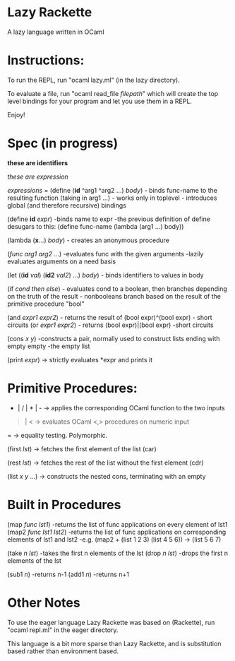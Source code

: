 Lazy Rackette
========
A lazy language written in OCaml


Instructions:
=====================
To run the REPL, run "ocaml lazy.ml" (in the lazy directory).

To evaluate a file, run "ocaml read_file *filepath*" which will create the top level bindings for your program and let you use them in a REPL.

Enjoy!

Spec (in progress)
==================
<b>these are identifiers</b>

*these are expression*

*expressions* =
(define (<b>id</b> ^arg1 ^arg2 ...) *body*) 
	- binds func-name to the resulting function (taking in arg1 ...)
	- works only in toplevel
	- introduces global (and therefore recursive) bindings

(define <b>id</b> *expr*) 
	-binds name to expr
	-the previous definition of define desugars to this: (define func-name (lambda (arg1 ...) body))


(lambda (<b>x</b>...) *body*)
	- creates an anonymous procedure

(*func* *arg1* *arg2* ...)
	-evaluates func with the given arguments
	-lazily evaluates arguments on a need basis


(let ((<b>id</b> *val*) (<b>id2</b> *val2*) ...) *body*) 
	- binds identifiers to values in body

(if *cond* *then* *else*)
	- evaluates cond to a boolean, then branches depending on the truth of the result
	- nonbooleans branch based on the result of the primitive procedure "bool"

(and *expr1* *expr2*) 
	- returns the result of (bool expr)^(bool expr)
	- short circuits
(or *expr1* *expr2*)
	- returns (bool expr)|(bool expr)
	-short circuits

(cons *x* *y*) 
	-constructs a pair, normally used to construct lists ending with empty
empty
	-the empty list

(print *expr*) -> strictly evaluates *expr and prints it

Primitive Procedures:
=====================
+ | / | * | - -> applies the corresponding OCaml function to the two inputs

> | < -> evaluates OCaml <,> procedures on numeric input

= -> equality testing. Polymorphic.

(first *lst*) -> fetches the first element of the list (car)

(rest *lst*) -> fetches the rest of the list without the first element (cdr)

(list *x* *y* ...) -> constructs the nested cons, terminating with an empty

Built in Procedures
=====================
(map *func* *lst1*) 
	-returns the list of func applications on every element of lst1
(map2 *func* *lst1* *lst2*)
	-returns the list of func applications on corresponding elements of lst1 and lst2
	-e.g. (map2 + (list 1 2 3) (list 4 5 6)) -> (list 5 6 7)

(take *n* *lst*)
	-takes the first n elements of the lst
(drop *n* *lst*)
	-drops the first n elements of the lst

(sub1 *n*)
	-returns n-1
(add1 *n*) 
	-returns n+1



Other Notes
========================================================================
To use the eager language Lazy Rackette was based on (Rackette),
run "ocaml repl.ml" in the eager directory.

This language is a bit more sparse than Lazy Rackette, and is substitution based rather than environment based. 





